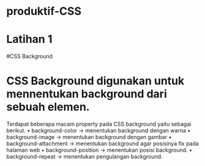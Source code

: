 # produktif-CSS
# Latihan 1
#CSS Background
# CSS Background digunakan untuk mennentukan background dari sebuah elemen.
Terdapat beberapa macam property pada CSS background yaitu sebagai berikut.
• background-color → menentukan background dengan warna
• background-image → menentukan background dengan gambar
• background-attachment → menentukan background agar posisinya fix pada
halaman web
• background-position → menentukan posisi background.
• background-repeat → menentukan pengulangan background.
